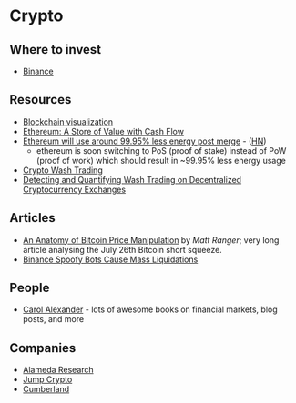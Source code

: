 # Crypto

## Where to invest

- [Binance](https://www.binance.com/en)

## Resources

- [Blockchain visualization](https://symphony.iohk.io/en/)
- [Ethereum: A Store of Value with Cash Flow](https://ethereumcashflow.com/)
- [Ethereum will use around 99.95% less energy post merge](https://blog.ethereum.org/2021/05/18/country-power-no-more/) - ([HN](https://news.ycombinator.com/item?id=27194586))
  - ethereum is soon switching to PoS (proof of stake) instead of PoW (proof of work) which should result in ~99.95% less energy usage
- [Crypto Wash Trading](https://arxiv.org/abs/2108.10984)
- [Detecting and Quantifying Wash Trading on Decentralized Cryptocurrency Exchanges](https://arxiv.org/abs/2102.07001)

## Articles

- [An Anatomy of Bitcoin Price Manipulation](https://www.singlelunch.com/2022/01/09/an-anatomy-of-bitcoin-price-manipulation/) by _Matt Ranger_; very long article
  analysing the July 26th Bitcoin short squeeze.
- [Binance Spoofy Bots Cause Mass Liquidations](https://www.coalexander.com/post/binance-spoofy-bots-and-liquidations)

## People

- [Carol Alexander](https://www.coalexander.com) - lots of awesome books on financial markets, blog posts, and more

## Companies

- [Alameda Research](https://www.alameda-research.com)
- [Jump Crypto](https://jumpcrypto.com)
- [Cumberland](https://cumberland.io)

